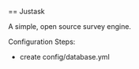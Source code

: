 == Justask

A simple, open source survey engine.

Configuration Steps:
- create config/database.yml

